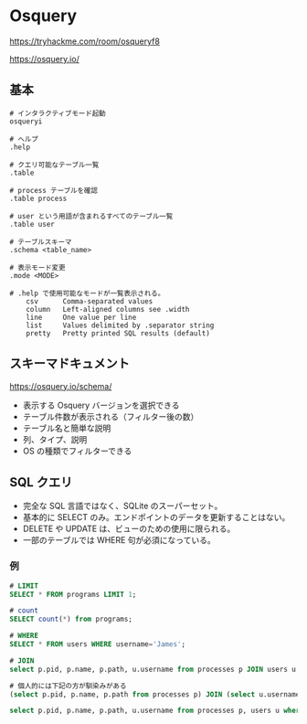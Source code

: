 # Osquery

https://tryhackme.com/room/osqueryf8

https://osquery.io/

## 基本

```shell
# インタラクティブモード起動
osqueryi
```

```shell
# ヘルプ
.help

# クエリ可能なテーブル一覧
.table

# process テーブルを確認
.table process

# user という用語が含まれるすべてのテーブル一覧
.table user

# テーブルスキーマ
.schema <table_name>
```

```shell
# 表示モード変更
.mode <MODE>

# .help で使用可能なモードが一覧表示される。
    csv      Comma-separated values
    column   Left-aligned columns see .width
    line     One value per line
    list     Values delimited by .separator string
    pretty   Pretty printed SQL results (default)
```

## スキーマドキュメント

https://osquery.io/schema/

- 表示する Osquery バージョンを選択できる
- テーブル件数が表示される（フィルター後の数）
- テーブル名と簡単な説明
- 列、タイプ、説明
- OS の種類でフィルターできる

## SQL クエリ

- 完全な SQL 言語ではなく、SQLite のスーパーセット。
- 基本的に SELECT のみ。エンドポイントのデータを更新することはない。
- DELETE や UPDATE は、ビューのための使用に限られる。
- 一部のテーブルでは WHERE 句が必須になっている。

### 例

```sql
# LIMIT
SELECT * FROM programs LIMIT 1;

# count
SELECT count(*) from programs;

# WHERE
SELECT * FROM users WHERE username='James';
```

```sql
# JOIN
select p.pid, p.name, p.path, u.username from processes p JOIN users u on u.uid=p.uid LIMIT 10;

# 個人的には下記の方が馴染みがある
(select p.pid, p.name, p.path from processes p) JOIN (select u.username from users u) on u.uid=p.uid LIMIT 10;

select p.pid, p.name, p.path, u.username from processes p, users u where u.uid=p.uid LIMIT 10;
```

